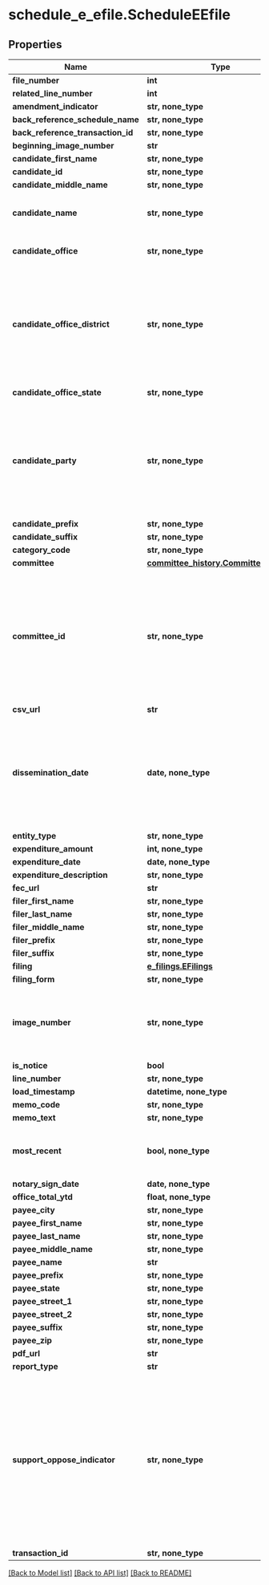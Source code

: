 # schedule_e_efile.ScheduleEEfile

## Properties
Name | Type | Description | Notes
------------ | ------------- | ------------- | -------------
**file_number** | **int** |  |
**related_line_number** | **int** |  |
**amendment_indicator** | **str, none_type** |  | [optional]
**back_reference_schedule_name** | **str, none_type** |  | [optional]
**back_reference_transaction_id** | **str, none_type** |  | [optional]
**beginning_image_number** | **str** |  | [optional]
**candidate_first_name** | **str, none_type** |  | [optional]
**candidate_id** | **str, none_type** |  | [optional]
**candidate_middle_name** | **str, none_type** |  | [optional]
**candidate_name** | **str, none_type** | Name of candidate running for office | [optional]
**candidate_office** | **str, none_type** | Federal office candidate runs for: H, S or P | [optional]
**candidate_office_district** | **str, none_type** | Two-digit US House distirict of the office the candidate is running for. Presidential, Senate and House at-large candidates will have District 00. | [optional]
**candidate_office_state** | **str, none_type** | US state or territory | [optional]
**candidate_party** | **str, none_type** | Three-letter code for the party affiliated with a candidate or committee. For example, DEM for Democratic Party and REP for Republican Party. | [optional]
**candidate_prefix** | **str, none_type** |  | [optional]
**candidate_suffix** | **str, none_type** |  | [optional]
**category_code** | **str, none_type** |  | [optional]
**committee** | [**committee_history.CommitteeHistory**](CommitteeHistory.md) |  | [optional]
**committee_id** | **str, none_type** |  A unique identifier assigned to each committee or filer registered with the FEC. In general committee id&#39;s begin with the letter C which is followed by eight digits.  | [optional]
**csv_url** | **str** |  | [optional]
**dissemination_date** | **date, none_type** |  Date when a PAC distrubutes or disseminates an independent expenditure and pays for it in the same reporting period  | [optional]
**entity_type** | **str, none_type** |  | [optional]
**expenditure_amount** | **int, none_type** |  | [optional]
**expenditure_date** | **date, none_type** |  | [optional]
**expenditure_description** | **str, none_type** |  | [optional]
**fec_url** | **str** |  | [optional]
**filer_first_name** | **str, none_type** |  | [optional]
**filer_last_name** | **str, none_type** |  | [optional]
**filer_middle_name** | **str, none_type** |  | [optional]
**filer_prefix** | **str, none_type** |  | [optional]
**filer_suffix** | **str, none_type** |  | [optional]
**filing** | [**e_filings.EFilings**](EFilings.md) |  | [optional]
**filing_form** | **str, none_type** |  | [optional]
**image_number** | **str, none_type** |  An unique identifier for each page where the electronic or paper filing is reported.  | [optional]
**is_notice** | **bool** |  | [optional]
**line_number** | **str, none_type** |  | [optional]
**load_timestamp** | **datetime, none_type** |  | [optional]
**memo_code** | **str, none_type** |  | [optional]
**memo_text** | **str, none_type** |  | [optional]
**most_recent** | **bool, none_type** |  Report is either new or is the most-recently filed amendment  | [optional]
**notary_sign_date** | **date, none_type** |  | [optional]
**office_total_ytd** | **float, none_type** |  | [optional]
**payee_city** | **str, none_type** |  | [optional]
**payee_first_name** | **str, none_type** |  | [optional]
**payee_last_name** | **str, none_type** |  | [optional]
**payee_middle_name** | **str, none_type** |  | [optional]
**payee_name** | **str** |  | [optional]
**payee_prefix** | **str, none_type** |  | [optional]
**payee_state** | **str, none_type** |  | [optional]
**payee_street_1** | **str, none_type** |  | [optional]
**payee_street_2** | **str, none_type** |  | [optional]
**payee_suffix** | **str, none_type** |  | [optional]
**payee_zip** | **str, none_type** |  | [optional]
**pdf_url** | **str** |  | [optional]
**report_type** | **str** |  | [optional]
**support_oppose_indicator** | **str, none_type** | Explains if the money was spent in order to support or oppose a candidate or candidates. (Coded S or O for support or oppose.) This indicator applies to independent expenditures and communication costs. | [optional]
**transaction_id** | **str, none_type** |  | [optional]

[[Back to Model list]](../README.md#documentation-for-models) [[Back to API list]](../README.md#documentation-for-api-endpoints) [[Back to README]](../README.md)
